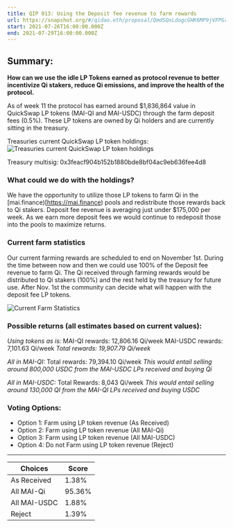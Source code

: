 ```yaml
---
title: QIP 013: Using the Deposit fee revenue to farm rewards
url: https://snapshot.org/#/qidao.eth/proposal/QmdSQxLdogcGHK6MP9jVFPGrct4oHuHomBhRYWWNyvsKgN
start: 2021-07-26T16:00:00.000Z
end: 2021-07-29T16:00:00.000Z
---
```

## Summary:
**How can we use the idle LP Tokens earned as protocol revenue to better incentivize Qi stakers, reduce Qi emissions, and improve the health of the protocol.**

As of week 11 the protocol has earned around $1,836,864 value in QuickSwap LP tokens (MAI-QI and MAI-USDC) through the farm deposit fees (0.5%). These LP tokens are owned by Qi holders and are currently sitting in the treasury. 

Treasuries current QuickSwap LP token holdings:
![Treasuries current QuickSwap LP token holdings](https://ipfs.io/ipfs/QmZtvzw9YkM1D6w7h5HEXVYffAR3oaVwCkGR67oUG6DT5q)

Treasury multisig: 0x3feacf904b152b1880bde8bf04ac9eb636fee4d8

### What could we do with the holdings?

We have the opportunity to utilize those LP tokens to farm Qi in the [mai.finance)[https://mai.finance) pools and redistribute those rewards back to Qi stakers. Deposit fee revenue is averaging just under $175,000 per week. As we earn more deposit fees we would continue to redeposit those into the pools to maximize returns.

### Current farm statistics

Our current farming rewards are scheduled to end on November 1st. During the time between now and then we could use 100% of the Deposit fee revenue to farm Qi. The Qi received through farming rewards would be distributed to Qi stakers (100%) and the rest held by the treasury for future use. After Nov. 1st the community can decide what will happen with the deposit fee LP tokens. 

![Current Farm Statistics](https://ipfs.io/ipfs/QmRTbV8wqL9hWYCprc6NHe8PCpWLMLiCodVPhW9VWe7Vuo)

### Possible returns (all estimates based on current values): 
_Using tokens as is:_
MAI-QI rewards: 12,806.16 Qi/week
MAI-USDC rewards: 7,101.63 Qi/week
*Total rewards: 19,907.79 Qi/week*

_All in MAI-QI:_
Total rewards: 79,394.10 Qi/week
*This would entail selling around 800,000 USDC from the MAI-USDC LPs received and buying Qi*

_All in MAI-USDC:_
Total Rewards: 8,043 Qi/week
*This would entail selling around 130,000 QI from the MAI-QI LPs received and buying USDC*

### Voting Options:

* Option 1: Farm using LP token revenue (As Received)
* Option 2: Farm using LP token revenue (All MAI-Qi)
* Option 3: Farm using LP token revenue (All MAI-USDC)
* Option 4: Do not Farm using LP token revenue (Reject)
---
| Choices | Score |
| --- | --- |
| As Received | 1.38% |
| All MAI-Qi | 95.36% |
| All MAI-USDC | 1.88% |
| Reject | 1.39% |

